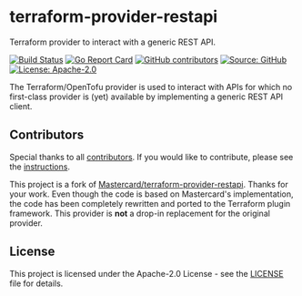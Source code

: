 # terraform-provider-restapi

Terraform provider to interact with a generic REST API.

[![Build Status](https://ci.thegeeklab.de/api/badges/thegeeklab/terraform-provider-restapi/status.svg)](https://ci.thegeeklab.de/repos/thegeeklab/terraform-provider-restapi)
[![Go Report Card](https://goreportcard.com/badge/github.com/thegeeklab/terraform-provider-restapi)](https://goreportcard.com/report/github.com/thegeeklab/terraform-provider-restapi)
[![GitHub contributors](https://img.shields.io/github/contributors/thegeeklab/terraform-provider-restapi)](https://github.com/thegeeklab/terraform-provider-restapi/graphs/contributors)
[![Source: GitHub](https://img.shields.io/badge/source-github-blue.svg?logo=github&logoColor=white)](https://github.com/thegeeklab/terraform-provider-restapi)
[![License: Apache-2.0](https://img.shields.io/github/license/thegeeklab/terraform-provider-restapi)](https://github.com/thegeeklab/terraform-provider-restapi/blob/main/LICENSE)

The Terraform/OpenTofu provider is used to interact with APIs for which no first-class provider is (yet) available by implementing a generic REST API client.

## Contributors

Special thanks to all [contributors](https://github.com/thegeeklab/terraform-provider-restapi/graphs/contributors). If you would like to contribute, please see the [instructions](https://github.com/thegeeklab/terraform-provider-restapi/blob/main/CONTRIBUTING.md).

This project is a fork of [Mastercard/terraform-provider-restapi](https://github.com/Mastercard/terraform-provider-restapi). Thanks for your work. Even though the code is based on Mastercard's implementation, the code has been completely rewritten and ported to the Terraform plugin framework. This provider is **not** a drop-in replacement for the original provider.

## License

This project is licensed under the Apache-2.0 License - see the [LICENSE](https://github.com/thegeeklab/terraform-provider-restapi/blob/main/LICENSE) file for details.
